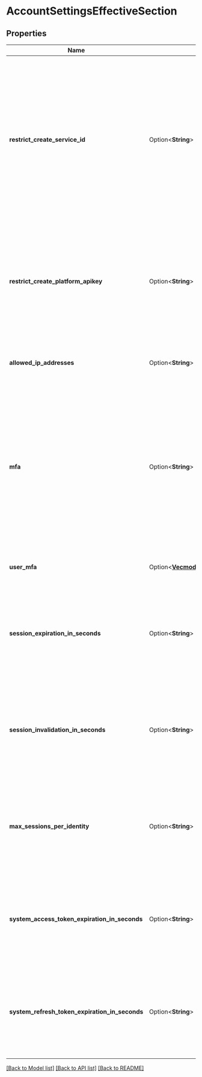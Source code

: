 # AccountSettingsEffectiveSection

## Properties

Name | Type | Description | Notes
------------ | ------------- | ------------- | -------------
**restrict_create_service_id** | Option<**String**> | Defines whether or not creating a service ID is access controlled. Valid values:   * RESTRICTED - only users assigned the 'Service ID creator' role on the IAM Identity Service can create service IDs, including the account owner   * NOT_RESTRICTED - all members of an account can create service IDs   * NOT_SET - to 'unset' a previous set value | [optional][default to NotSet]
**restrict_create_platform_apikey** | Option<**String**> | Defines whether or not creating platform API keys is access controlled. Valid values:   * RESTRICTED - to apply access control   * NOT_RESTRICTED - to remove access control   * NOT_SET - to 'unset' a previous set value | [optional][default to NotSet]
**allowed_ip_addresses** | Option<**String**> | Defines the IP addresses and subnets from which IAM tokens can be created for the account. | [optional]
**mfa** | Option<**String**> | Defines the MFA requirement for the user. Valid values:   * NONE - No MFA trait set   * NONE_NO_ROPC- No MFA, disable CLI logins with only a password   * TOTP - For all non-federated IBMId users   * TOTP4ALL - For all users   * LEVEL1 - Email-based MFA for all users   * LEVEL2 - TOTP-based MFA for all users   * LEVEL3 - U2F MFA for all users | [optional]
**user_mfa** | Option<[**Vec<models::EffectiveAccountSettingsUserMfa>**](EffectiveAccountSettingsUserMFA.md)> | List of users that are exempted from the MFA requirement of the account. | [optional]
**session_expiration_in_seconds** | Option<**String**> | Defines the session expiration in seconds for the account. Valid values:   * Any whole number between between '900' and '86400'   * NOT_SET - To unset account setting and use service default | [optional][default to 86400]
**session_invalidation_in_seconds** | Option<**String**> | Defines the period of time in seconds in which a session will be invalidated due to inactivity. Valid values:   * Any whole number between '900' and '7200'   * NOT_SET - To unset account setting and use service default | [optional][default to 7200]
**max_sessions_per_identity** | Option<**String**> | Defines the max allowed sessions per identity required by the account. Valid values:   * Any whole number greater than 0   * NOT_SET - To unset account setting and use service default | [optional]
**system_access_token_expiration_in_seconds** | Option<**String**> | Defines the access token expiration in seconds. Valid values:   * Any whole number between '900' and '3600'   * NOT_SET - To unset account setting and use service default | [optional][default to 3600]
**system_refresh_token_expiration_in_seconds** | Option<**String**> | Defines the refresh token expiration in seconds. Valid values:   * Any whole number between '900' and '259200'   * NOT_SET - To unset account setting and use service default | [optional][default to 259200]

[[Back to Model list]](../README.md#documentation-for-models) [[Back to API list]](../README.md#documentation-for-api-endpoints) [[Back to README]](../README.md)


